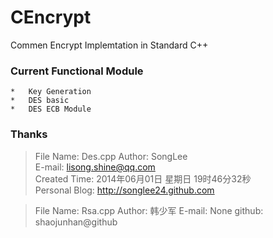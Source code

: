 # CEncrypt
Commen Encrypt Implemtation in Standard C++
### Current Functional Module
    *   Key Generation
    *   DES basic
    *   DES ECB Module

### Thanks
>   File Name: Des.cpp 
    Author: SongLee  
    E-mail: lisong.shine@qq.com  
    Created Time: 2014年06月01日 星期日 19时46分32秒  
    Personal Blog: http://songlee24.github.com 

>   File Name: Rsa.cpp
    Author: 韩少军
    E-mail: None
    github: shaojunhan@github
